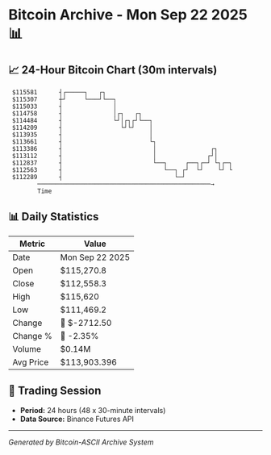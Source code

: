 # Bitcoin Archive - Mon Sep 22 2025 📊

## 📈 24-Hour Bitcoin Chart (30m intervals)

```
 $115581      ┤┌─────┐   ┌┐                                    
 $115307      ┼┘     └───┘└──┐                                 
 $115033      ┤              │                                 
 $114758      ┤              │┌┐   ┌┐                          
 $114484      ┤              └┘│┌┐┌┘└──┐                       
 $114209      ┤                └┘└┘    │                       
 $113935      ┤                        │                       
 $113661      ┤                        └┐                      
 $113386      ┤                         │               ┌┐     
 $113112      ┤                         │              ┌┘│     
 $112837      ┤                         └──┐     ┌──┐┌─┘ └┐┌─┐ 
 $112563      ┤                            └──┐ ┌┘  └┘    └┘ └ 
 $112289      ┤                               └─┘              
        ────────────────────────────────────────────────→
        Time
```

## 📊 Daily Statistics

| Metric | Value |
|--------|-------|
| Date | Mon Sep 22 2025 |
| Open | $115,270.8 |
| Close | $112,558.3 |
| High | $115,620 |
| Low | $111,469.2 |
| Change | 🔴 $-2712.50 |
| Change % | 🔴 -2.35% |
| Volume | $0.14M |
| Avg Price | $113,903.396 |

## 📅 Trading Session

- **Period:** 24 hours (48 x 30-minute intervals)
- **Data Source:** Binance Futures API

---
*Generated by Bitcoin-ASCII Archive System*
